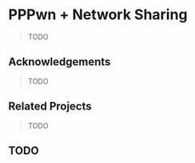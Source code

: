 # PPPwn + Network Sharing

> TODO

## Acknowledgements

> TODO

## Related Projects

> TODO

## TODO


